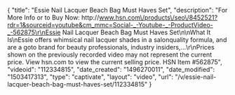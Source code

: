 {
    "title": "Essie Nail Lacquer Beach Bag Must Haves Set",
    "description": "For More Info or to Buy Now: http:\/\/www.hsn.com\/products\/seo\/8452521?rdr=1&sourceid=youtube&cm_mmc=Social-_-Youtube-_-ProductVideo-_-562875\r\nEssie Nail Lacquer Beach Bag Must Haves Set\n\nWhat It Is\nEssie offers whimsical nail lacquer shades in a salonquality formula, and are a goto brand for beauty professionals, industry insiders,...\r\nPrices shown on the previously recorded video may not represent the current price.  View hsn.com to view the current selling price. HSN Item #562875",
    "videoid": "112334815",
    "date_created": "1496270011",
    "date_modified": "1503417313",
    "type": "captivate",
    "layout": "video",
    "url": "\/v\/essie-nail-lacquer-beach-bag-must-haves-set\/112334815"
}